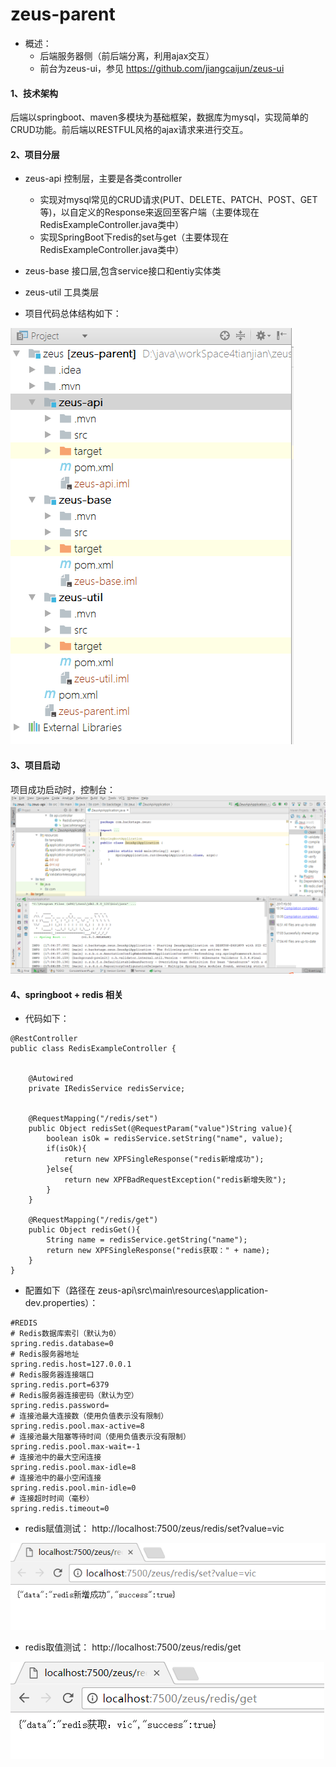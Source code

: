 # zeus-parent
* 概述：
    * 后端服务器侧（前后端分离，利用ajax交互）
    * 前台为zeus-ui，参见 https://github.com/jiangcaijun/zeus-ui
#### 1、技术架构
后端以springboot、maven多模块为基础框架，数据库为mysql，实现简单的CRUD功能。前后端以RESTFUL风格的ajax请求来进行交互。

  
#### 2、项目分层

* zeus-api 控制层，主要是各类controller
    * 实现对mysql常见的CRUD请求(PUT、DELETE、PATCH、POST、GET等)，以自定义的Response来返回至客户端（主要体现在 RedisExampleController.java类中）
    * 实现SpringBoot下redis的set与get（主要体现在 RedisExampleController.java类中）
* zeus-base 接口层,包含service接口和entiy实体类  
* zeus-util 工具类层

* 项目代码总体结构如下：

![项目代码总体结构](https://github.com/jiangcaijun/pictureAsset/blob/HEAD/src/zeus-parent/2017-10-30_172632.png?raw=true)
    

#### 3、项目启动
    
项目成功启动时，控制台：
![项目成功启动时，控制台](https://github.com/jiangcaijun/pictureAsset/blob/HEAD/src/zeus-parent/2017-10-30_170546.png?raw=true)
    
#### 4、springboot + redis 相关
* 代码如下：
```
@RestController
public class RedisExampleController {


    @Autowired
    private IRedisService redisService;


    @RequestMapping("/redis/set")
    public Object redisSet(@RequestParam("value")String value){
        boolean isOk = redisService.setString("name", value);
        if(isOk){
            return new XPFSingleResponse("redis新增成功");
        }else{
            return new XPFBadRequestException("redis新增失败");
        }
    }

    @RequestMapping("/redis/get")
    public Object redisGet(){
        String name = redisService.getString("name");
        return new XPFSingleResponse("redis获取：" + name);
    }
}
```

* 配置如下（路径在 zeus-api\src\main\resources\application-dev.properties）：
```
#REDIS
# Redis数据库索引（默认为0）
spring.redis.database=0
# Redis服务器地址
spring.redis.host=127.0.0.1
# Redis服务器连接端口
spring.redis.port=6379
# Redis服务器连接密码（默认为空）
spring.redis.password=
# 连接池最大连接数（使用负值表示没有限制）
spring.redis.pool.max-active=8
# 连接池最大阻塞等待时间（使用负值表示没有限制）
spring.redis.pool.max-wait=-1
# 连接池中的最大空闲连接
spring.redis.pool.max-idle=8
# 连接池中的最小空闲连接
spring.redis.pool.min-idle=0
# 连接超时时间（毫秒）
spring.redis.timeout=0
```
* redis赋值测试：
http://localhost:7500/zeus/redis/set?value=vic
    
![redis赋值测试](https://github.com/jiangcaijun/pictureAsset/blob/HEAD/src/zeus-parent/2017-10-30_172216.png?raw=true)

* redis取值测试：
http://localhost:7500/zeus/redis/get

![redis赋值测试](https://github.com/jiangcaijun/pictureAsset/blob/HEAD/src/zeus-parent/2017-10-30_172235.png?raw=true)